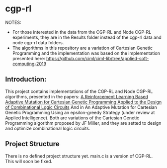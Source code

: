 # cgp-rl
NOTES: 
* For those interested in the data from the CGP-RL and Node CGP-RL experiments, they are in the Results folder instead of the cgp-rl data and node cgp-rl data folders.
* The algorithms in this repository are a variation of Cartesian Genetic Programming and the implementation was based on the implementation presented here: https://github.com/ciml/ciml-lib/tree/applied-soft-computing-2019

## Introduction:

This project contains implementations of the CGP-RL and Node CGP-RL algorithms, presented in the papers: [A Reinforcement Learning Based Adaptive Mutation for Cartesian Genetic Programming Applied to the Design of Combinational Logic Circuits](https://link.springer.com/chapter/10.1007/978-3-030-61380-8_2) And in An Adaptive Mutation for Cartesian Genetic Programming Using an epsilon-greedy Strategy (under review at Applied Intelligence). Both are variations of the Cartesian Genetic Programming algorithm proposed by JF Miller, and they are setted to design and optimize combinational logic circuits.

## Project Structure

There is no defined project structure yet. main.c is a version of CGP-RL. This will soon be fixed.



